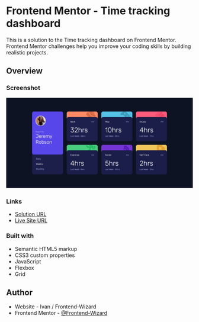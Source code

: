 # Frontend Mentor - Time tracking dashboard

This is a solution to the Time tracking dashboard on Frontend Mentor. Frontend Mentor challenges help you improve your coding skills by building realistic projects. 

## Overview

### Screenshot

![](Images/screenshot.jpg)

### Links

- [Solution URL](https://github.com/Frontend-Wizard/Time-tracking-dashboard)
- [Live Site URL](https://frontend-wizard.github.io/Time-tracking-dashboard)

### Built with

- Semantic HTML5 markup
- CSS3 custom properties
- JavaScript
- Flexbox
- Grid

## Author

- Website - Ivan / Frontend-Wizard
- Frontend Mentor - [@Frontend-Wizard](https://www.frontendmentor.io/profile/Frontend-Wizard)
